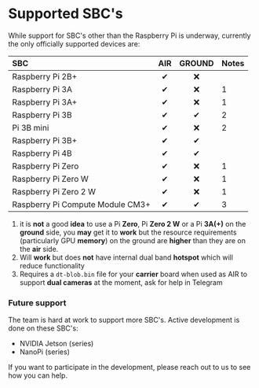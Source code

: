 # Supported SBC's

While support for SBC's other than the Raspberry Pi is underway, currently the only officially supported devices are:

| SBC | AIR | GROUND | Notes |
| :--- | :---: | :---: | :--- |
| Raspberry Pi 2B+ | ✔ | ❌ |  |
| Raspberry Pi 3A | ✔ | ❌ | 1 |
| Raspberry Pi 3A+ | ✔ | ❌ | 1 |
| Raspberry Pi 3B | ✔ | ✔ | 2 |
|  Pi 3B mini | ✔ | ❌ | 2 |
| Raspberry Pi 3B+ | ✔ | ✔ |  |
| Raspberry Pi 4B | ✔ | ✔ |  |
| Raspberry Pi Zero | ✔ | ❌ | 1 |
| Raspberry Pi Zero W | ✔ | ❌ | 1 |
| Raspberry Pi Zero 2 W | ✔ | ❌ | 1 |
| Raspberry Pi Compute Module CM3+ | ✔ | ✔ | 3 |

1. it is **not** a good **idea** to use a Pi **Zero**, Pi **Zero 2 W**  or a Pi **3A\(+\)** on the **ground** side, you **may** get it to **work** but the resource requirements \(particularly GPU **memory**\) on the ground are **higher** than they are on the **air** side.
2. Will **work** but does **not** have internal dual band **hotspot** which will reduce functionality
3. Requires a `dt-blob.bin` file for your **carrier** board when used as AIR to support **dual cameras** at the moment, ask for help in Telegram

### Future support

The team is hard at work to support more SBC's. Active development is done on these SBC's:

* NVIDIA Jetson \(series\)
* NanoPi \(series\)

If you want to participate in the development, please reach out to us to see how you can help.

